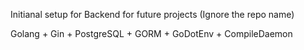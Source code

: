 Initianal setup for Backend for future projects (Ignore the repo name)

Golang + Gin + PostgreSQL + GORM + GoDotEnv + CompileDaemon
